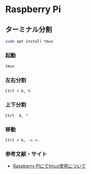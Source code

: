 # Raspberry Pi

## ターミナル分割
```bash
sudo apt install tmux
```
### 起動
```bash
tmux
```

### 左右分割
```
Ctrl + b, %
```

### 上下分割
```
Ctrl  b, "
```

### 移動
```
Ctrl + b, -> <-
```

### 参考文献・サイト

- [Raspberry PIにてtmux使用について](https://qiita.com/neomi/items/24d56ac571d066d0089b)
